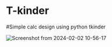 # T-kinder
#Simple calc design using python tkinder

![Screenshot from 2024-02-02 10-56-17](https://github.com/Syedvahith/T-kinder/assets/113373751/7d137193-4799-42fa-a1e9-61da606f4a2d)
